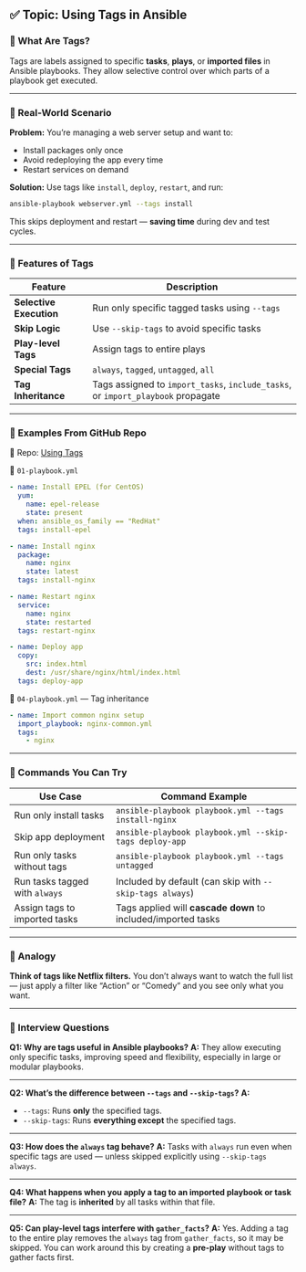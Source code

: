 ## ✅ Topic: Using Tags in Ansible

### 🔹 What Are Tags?

Tags are labels assigned to specific **tasks**, **plays**, or **imported files** in Ansible playbooks. They allow selective control over which parts of a playbook get executed.

---

### 🔹 Real-World Scenario

**Problem:** You’re managing a web server setup and want to:

* Install packages only once
* Avoid redeploying the app every time
* Restart services on demand

**Solution:** Use tags like `install`, `deploy`, `restart`, and run:

```bash
ansible-playbook webserver.yml --tags install
```

This skips deployment and restart — **saving time** during dev and test cycles.

---

### 🔹 Features of Tags

| Feature                 | Description                                                                      |
| ----------------------- | -------------------------------------------------------------------------------- |
| **Selective Execution** | Run only specific tagged tasks using `--tags`                                    |
| **Skip Logic**          | Use `--skip-tags` to avoid specific tasks                                        |
| **Play-level Tags**     | Assign tags to entire plays                                                      |
| **Special Tags**        | `always`, `tagged`, `untagged`, `all`                                            |
| **Tag Inheritance**     | Tags assigned to `import_tasks`, `include_tasks`, or `import_playbook` propagate |

---

### 🔹 Examples From GitHub Repo

📁 Repo: [Using Tags](https://github.com/ANSANJAY/diveintoansible/tree/master/Structuring%20Ansible%20Playbooks/Using%20Tags)

📄 `01-playbook.yml`

```yaml
- name: Install EPEL (for CentOS)
  yum:
    name: epel-release
    state: present
  when: ansible_os_family == "RedHat"
  tags: install-epel

- name: Install nginx
  package:
    name: nginx
    state: latest
  tags: install-nginx

- name: Restart nginx
  service:
    name: nginx
    state: restarted
  tags: restart-nginx

- name: Deploy app
  copy:
    src: index.html
    dest: /usr/share/nginx/html/index.html
  tags: deploy-app
```

📄 `04-playbook.yml` — Tag inheritance

```yaml
- name: Import common nginx setup
  import_playbook: nginx-common.yml
  tags:
    - nginx
```

---

### 🧪 Commands You Can Try

| Use Case                       | Command Example                                               |
| ------------------------------ | ------------------------------------------------------------- |
| Run only install tasks         | `ansible-playbook playbook.yml --tags install-nginx`          |
| Skip app deployment            | `ansible-playbook playbook.yml --skip-tags deploy-app`        |
| Run only tasks without tags    | `ansible-playbook playbook.yml --tags untagged`               |
| Run tasks tagged with `always` | Included by default (can skip with `--skip-tags always`)      |
| Assign tags to imported tasks  | Tags applied will **cascade down** to included/imported tasks |

---

### 🧠 Analogy

**Think of tags like Netflix filters.**
You don’t always want to watch the full list — just apply a filter like “Action” or “Comedy” and you see only what you want.

---

### 🎯 Interview Questions

**Q1: Why are tags useful in Ansible playbooks?**
**A:** They allow executing only specific tasks, improving speed and flexibility, especially in large or modular playbooks.

---

**Q2: What’s the difference between `--tags` and `--skip-tags`?**
**A:**

* `--tags`: Runs **only** the specified tags.
* `--skip-tags`: Runs **everything except** the specified tags.

---

**Q3: How does the `always` tag behave?**
**A:** Tasks with `always` run even when specific tags are used — unless skipped explicitly using `--skip-tags always`.

---

**Q4: What happens when you apply a tag to an imported playbook or task file?**
**A:** The tag is **inherited** by all tasks within that file.

---

**Q5: Can play-level tags interfere with `gather_facts`?**
**A:** Yes. Adding a tag to the entire play removes the `always` tag from `gather_facts`, so it may be skipped. You can work around this by creating a **pre-play** without tags to gather facts first.

